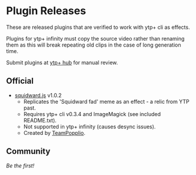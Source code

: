 # Plugin Releases

These are released plugins that are verified to work with ytp+ cli as effects.

Plugins for ytp+ infinity must copy the source video rather than renaming them as this will break repeating old clips in the case of long generation time.

Submit plugins at [ytp+ hub](https://discord.gg/8ppmspR6Wh) for manual review.

## Official

* [squidward.js](https://ytp-plus.github.io/plugins/squidward-v1.0.2.zip) v1.0.2
    * Replicates the 'Squidward fad' meme as an effect - a relic from YTP past.
    * Requires ytp+ cli v0.3.4 and ImageMagick (see included README.txt).
    * Not supported in ytp+ infinity (causes desync issues).
    * Created by [TeamPopplio](https://github.com/TeamPopplio/).

## Community

*Be the first!*
